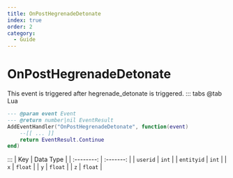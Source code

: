 ```yaml
---
title: OnPostHegrenadeDetonate
index: true
order: 2
category:
  - Guide
---
```


# OnPostHegrenadeDetonate
This event is triggered after hegrenade_detonate is triggered.
::: tabs
@tab Lua
```lua
--- @param event Event
--- @return number|nil EventResult
AddEventHandler("OnPostHegrenadeDetonate", function(event)
    --[[ ... ]]
    return EventResult.Continue
end)
```

:::
|     Key    | Data Type |
| :--------: | :-------: |
|  `userid`  |   `int`   |
| `entityid` |   `int`   |
|     `x`    |  `float`  |
|     `y`    |  `float`  |
|     `z`    |  `float`  |